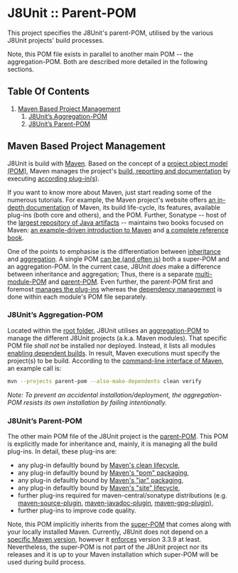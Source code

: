 # J8Unit :: Parent-POM

This project specifies the J8Unit's parent-POM, utilised by the various J8Unit projects' build processes.

Note, this POM file exists in parallel to another main POM -- the aggregation-POM. Both are described more detailed in
the following sections. 

## Table Of Contents

1. [Maven Based Project Management](#maven-based-project-management)
    1. [J8Unit’s Aggregation-POM](#j8unit’s-aggregation-pom)
    2. [J8Unit’s Parent-POM](#j8unit’s-parent-pom)

## Maven Based Project Management

J8Unit is build with [Maven](https://maven.apache.org/index.html).
Based on the concept of a [project object model (POM)](https://maven.apache.org/pom.html), Maven manages the project's
[build, reporting and documentation](https://maven.apache.org/ref/3-LATEST/maven-core/lifecycles.html) by executing
[according plug-in(s)](https://maven.apache.org/plugins/index.html).

If you want to know more about Maven, just start reading some of the numerous tutorials.
For example, the Maven project's website offers [an in-depth documentation](https://maven.apache.org/guides/index.html)
of Maven, its build life-cycle, its features, available plug-ins (both core and others), and the POM.
Further, Sonatype -- host of the [largest repository of Java artifacts](http://search.maven.org/) -- maintains two books
focused on Maven:
[an example-driven introduction to Maven](http://www.sonatype.com/books/mvnex-book/reference/public-book.html) and
[a complete reference book](http://books.sonatype.com/mvnref-book/reference/).

One of the points to emphasise is the differentiation between
[inheritance](https://maven.apache.org/pom.html#Inheritance) and
[aggregation](https://maven.apache.org/pom.html#Aggregation_or_Multi-Module).
A single POM [can be (and often is)](https://maven.apache.org/pom.html#A_final_note_on_Inheritance_v._Aggregation) both
a super-POM and an aggregation-POM.
In the current case, J8Unit *does* make a difference between inheritance and aggregation;
Thus, there is a separate [multi-module-POM](../pom.xml) and [parent-POM](pom.xml).
Even further, the parent-POM first and foremost
[manages the plug-ins](https://maven.apache.org/pom.html#Plugin_Management) whereas the
[dependency management](https://maven.apache.org/pom.html#Dependency_Management) is done within each module's POM file
separately.

### J8Unit’s Aggregation-POM

Located within the [root folder](../), J8Unit utilises an [aggregation-POM](../pom.xml) to manage the different J8Unit
projects (a.k.a. Maven modules).
That specific POM file *shall not* be installed nor deployed.
Instead, it lists all modules [enabling dependent builds](https://maven.apache.org/guides/mini/guide-multiple-modules.html).
In result, Maven executions must specify the project(s) to be build. 
According to the [command-line interface of Maven](http://maven.apache.org/ref/3-LATEST/maven-embedder/cli.html), an
example call is:

```bash
mvn --projects parent-pom --also-make-dependents clean verify
```

*Note: To prevent an accidental installation/deployment, the aggregation-POM resists its own installation by failing intentionally.*

### J8Unit’s Parent-POM

The other main POM file of the J8Unit project is the [parent-POM](pom.xml).
This POM is explicitly made for inheritance and, mainly, it is managing all the build plug-ins.
In detail, these plug-ins are:
 + any plug-in defaultly bound by
   [Maven's clean lifecycle](https://maven.apache.org/ref/3-LATEST/maven-core/lifecycles.html#clean_Lifecycle),
 + any plug-in defaultly bound by
   [Maven's "pom" packaging](https://maven.apache.org/ref/3-LATEST/maven-core/default-bindings.html#Plugin_bindings_for_pom_packaging),
 + any plug-in defaultly bound by
   [Maven's "jar" packaging](https://maven.apache.org/ref/3-LATEST/maven-core/default-bindings.html#Plugin_bindings_for_jar_packaging),
 + any plug-in defaultly bound by
   [Maven's "site" lifecycle](https://maven.apache.org/ref/3-LATEST/maven-core/lifecycles.html#site_Lifecycle),
 + further plug-ins required for maven-central/sonatype distributions (e.g.
   [maven-source-plugin](https://maven.apache.org/plugins/maven-source-plugin/),
   [maven-javadoc-plugin](https://maven.apache.org/plugins/maven-javadoc-plugin/),
   [maven-gpg-plugin](https://maven.apache.org/plugins/maven-gpg-plugin/)),
 + further plug-ins to improve code quality.

Note, this POM implicitly inherits from the
[super-POM](https://maven.apache.org/ref/3-LATEST/maven-model-builder/super-pom.html) that comes along with your locally
installed Maven.
Currently, J8Unit does not depend on a [specific Maven version](https://maven.apache.org/docs/history.html), however it
[enforces](https://maven.apache.org/enforcer/enforcer-rules/requireMavenVersion.html) version 3.3.9 at least.
Nevertheless, the super-POM is not part of the J8Unit project nor its releases and it is up to your Maven installation
which super-POM will be used during build process.
